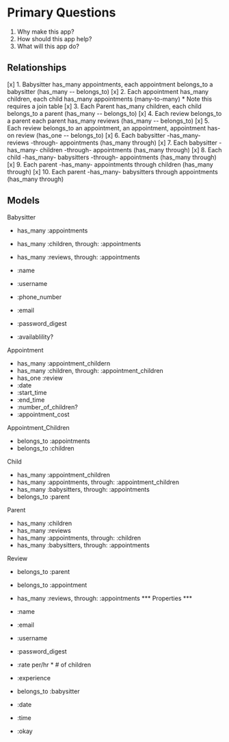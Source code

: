 # Primary Questions
1.  Why make this app?
2.  How should this app help?
3.  What will this app do?

## Relationships
[x] 1. Babysitter has_many appointments, each appointment belongs_to a babysitter (has_many -- belongs_to)
[x] 2. Each appointment has_many children, each child has_many appointments (many-to-many) 
    * Note this requires a join table 
[x] 3. Each Parent has_many children, each child belongs_to a parent (has_many -- belongs_to)
[x] 4. Each review belongs_to a parent each parent has_many reviews (has_many -- belongs_to)
[x] 5. Each review belongs_to an appointment, an appointment, appointment has-on review (has_one -- belongs_to)
[x] 6. Each babysitter -has_many- reviews -through- appointments (has_many through)
[x] 7. Each babysitter -has_many- children -through- appointments (has_many through)
[x] 8. Each child -has_many- babysitters -through- appointments (has_many through)
[x] 9. Each parent -has_many- appointments through children (has_many through)
[x] 10. Each parent -has_many- babysitters through appointments (has_many through)

## Models
Babysitter 
- has_many :appointments
- has_many :children, through: :appointments
- has_many :reviews, through: :appointments

- :name
- :username
- :phone_number
- :email
- :password_digest
- :availablility?


Appointment
- has_many :appointment_childern
- has_many :children, through: :appointment_children 
- has_one :review
- :date
- :start_time
- :end_time
- :number_of_children?
- :appointment_cost

Appointment_Children
- belongs_to :appointments
- belongs_to :children

Child
- has_many :appointment_children
- has_many :appointments, through: :appointment_children
- has_many :babysitters, through: :appointments 
- belongs_to :parent 


Parent
- has_many :children
- has_many :reviews
- has_many :appointments, through: :children
- has_many :babysitters, through: :appointments

Review
- belongs_to :parent 
- belongs_to :appointment 


- has_many :reviews, through: :appointments 
    *** Properties ***
- :name
- :email
- :username
- :password_digest
- :rate per/hr * # of children
- :experience


- belongs_to :babysitter
- :date 
- :time
- :okay